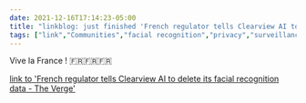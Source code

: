 ```yaml
---
date: 2021-12-16T17:14:23-05:00
title: "linkblog: just finished 'French regulator tells Clearview AI to delete its facial recognition data - The Verge'"
tags: ["link","Communities","facial recognition","privacy","surveillance","Clearview"]
---
```

Vive la France ! 🇫🇷🇫🇷🇫🇷
 
[link to 'French regulator tells Clearview AI to delete its facial recognition data - The Verge'](https://www.theverge.com/2021/12/16/22840179/france-cnil-clearview-ai-facial-recognition-privacy-gdpr)
